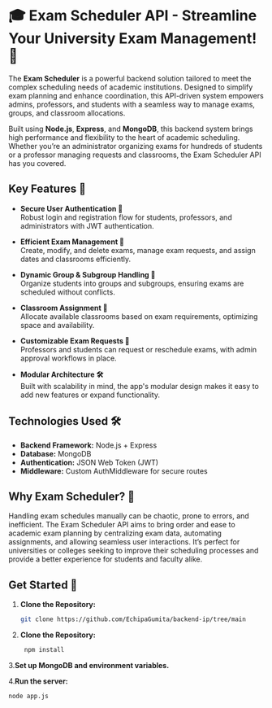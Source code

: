 # 🎓 Exam Scheduler API - Streamline Your University Exam Management! 📅

The **Exam Scheduler** is a powerful backend solution tailored to meet the complex scheduling needs of academic institutions. Designed to simplify exam planning and enhance coordination, this API-driven system empowers admins, professors, and students with a seamless way to manage exams, groups, and classroom allocations.

Built using **Node.js**, **Express**, and **MongoDB**, this backend system brings high performance and flexibility to the heart of academic scheduling. Whether you’re an administrator organizing exams for hundreds of students or a professor managing requests and classrooms, the Exam Scheduler API has you covered.

## Key Features 🚀

- **Secure User Authentication 🔐**  
  Robust login and registration flow for students, professors, and administrators with JWT authentication.

- **Efficient Exam Management 📜**  
  Create, modify, and delete exams, manage exam requests, and assign dates and classrooms efficiently.

- **Dynamic Group & Subgroup Handling 👥**  
  Organize students into groups and subgroups, ensuring exams are scheduled without conflicts.

- **Classroom Assignment 🏫**  
  Allocate available classrooms based on exam requirements, optimizing space and availability.

- **Customizable Exam Requests 📩**  
  Professors and students can request or reschedule exams, with admin approval workflows in place.

- **Modular Architecture 🛠️**  
  Built with scalability in mind, the app's modular design makes it easy to add new features or expand functionality.

## Technologies Used 🛠️

- **Backend Framework:** Node.js + Express
- **Database:** MongoDB
- **Authentication:** JSON Web Token (JWT)
- **Middleware:** Custom AuthMiddleware for secure routes

## Why Exam Scheduler? 🤔

Handling exam schedules manually can be chaotic, prone to errors, and inefficient. The Exam Scheduler API aims to bring order and ease to academic exam planning by centralizing exam data, automating assignments, and allowing seamless user interactions. It’s perfect for universities or colleges seeking to improve their scheduling processes and provide a better experience for students and faculty alike.

## Get Started 🚀

1. **Clone the Repository:**  
   ```bash
   git clone https://github.com/EchipaGumita/backend-ip/tree/main
2. **Clone the Repository:**  
   ```bash
    npm install
3.**Set up MongoDB and environment variables.**

4.**Run the server:**  
  ```bash
  node app.js
